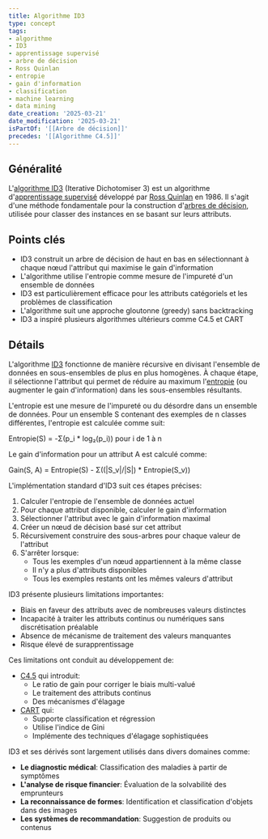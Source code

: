 ```yaml
---
title: Algorithme ID3
type: concept
tags:
- algorithme
- ID3
- apprentissage supervisé
- arbre de décision
- Ross Quinlan
- entropie
- gain d'information
- classification
- machine learning
- data mining
date_creation: '2025-03-21'
date_modification: '2025-03-21'
isPartOf: '[[Arbre de décision]]'
precedes: '[[Algorithme C4.5]]'
---
```

## Généralité

L'[algorithme ID3](https://fr.wikipedia.org/wiki/ID3_(algorithme)) (Iterative Dichotomiser 3) est un algorithme d'[apprentissage supervisé](https://fr.wikipedia.org/wiki/Apprentissage_supervis%C3%A9) développé par [Ross Quinlan](https://fr.wikipedia.org/wiki/Ross_Quinlan) en 1986. Il s'agit d'une méthode fondamentale pour la construction d'[arbres de décision](https://fr.wikipedia.org/wiki/Arbre_de_d%C3%A9cision), utilisée pour classer des instances en se basant sur leurs attributs.

## Points clés

- ID3 construit un arbre de décision de haut en bas en sélectionnant à chaque nœud l'attribut qui maximise le gain d'information
- L'algorithme utilise l'entropie comme mesure de l'impureté d'un ensemble de données
- ID3 est particulièrement efficace pour les attributs catégoriels et les problèmes de classification
- L'algorithme suit une approche gloutonne (greedy) sans backtracking
- ID3 a inspiré plusieurs algorithmes ultérieurs comme C4.5 et CART

## Détails

L'algorithme [ID3](https://fr.wikipedia.org/wiki/Algorithme_ID3) fonctionne de manière récursive en divisant l'ensemble de données en sous-ensembles de plus en plus homogènes. À chaque étape, il sélectionne l'attribut qui permet de réduire au maximum l'[entropie](https://fr.wikipedia.org/wiki/Entropie_de_Shannon) (ou augmenter le gain d'information) dans les sous-ensembles résultants.

L'entropie est une mesure de l'impureté ou du désordre dans un ensemble de données. Pour un ensemble S contenant des exemples de n classes différentes, l'entropie est calculée comme suit:

Entropie(S) = -Σ(p_i * log₂(p_i)) pour i de 1 à n

Le gain d'information pour un attribut A est calculé comme:

Gain(S, A) = Entropie(S) - Σ((|S_v|/|S|) * Entropie(S_v))

L'implémentation standard d'ID3 suit ces étapes précises:
1. Calculer l'entropie de l'ensemble de données actuel
2. Pour chaque attribut disponible, calculer le gain d'information
3. Sélectionner l'attribut avec le gain d'information maximal
4. Créer un nœud de décision basé sur cet attribut
5. Récursivement construire des sous-arbres pour chaque valeur de l'attribut
6. S'arrêter lorsque:
   - Tous les exemples d'un nœud appartiennent à la même classe
   - Il n'y a plus d'attributs disponibles
   - Tous les exemples restants ont les mêmes valeurs d'attribut

ID3 présente plusieurs limitations importantes:
- Biais en faveur des attributs avec de nombreuses valeurs distinctes
- Incapacité à traiter les attributs continus ou numériques sans discrétisation préalable
- Absence de mécanisme de traitement des valeurs manquantes
- Risque élevé de surapprentissage

Ces limitations ont conduit au développement de:
- [C4.5](https://fr.wikipedia.org/wiki/C4.5) qui introduit:
  - Le ratio de gain pour corriger le biais multi-valué
  - Le traitement des attributs continus
  - Des mécanismes d'élagage
- [CART](https://fr.wikipedia.org/wiki/Arbre_de_d%C3%A9cision) qui:
  - Supporte classification et régression
  - Utilise l'indice de Gini
  - Implémente des techniques d'élagage sophistiquées

ID3 et ses dérivés sont largement utilisés dans divers domaines comme:
- **Le diagnostic médical**: Classification des maladies à partir de symptômes
- **L'analyse de risque financier**: Évaluation de la solvabilité des emprunteurs
- **La reconnaissance de formes**: Identification et classification d'objets dans des images
- **Les systèmes de recommandation**: Suggestion de produits ou contenus